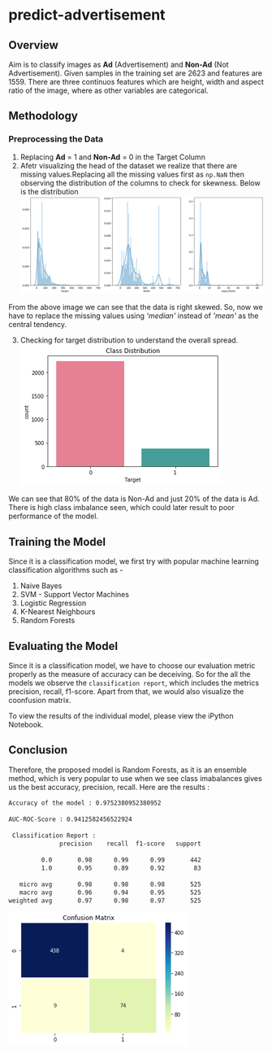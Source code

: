 # predict-advertisement

## Overview

Aim is to classify images as **Ad** (Advertisement) and **Non-Ad** (Not Advertisement). Given samples in the training set are 2623 and features are 1559. There are three continuos features which are height, width and aspect ratio of the image, where as other variables are categorical.


## Methodology

### Preprocessing the Data
1. Replacing **Ad** = 1 and **Non-Ad** = 0 in the Target Column
2. Afetr visualizing the head of the dataset we realize that there are missing values.Replacing all the missing values first as `np.NaN` then observing the distribution of the columns to check for skewness. Below is the distribution
![Distribution of Columns](/plots/distplot.png)

From the above image we can see that the data is right skewed. So, now we have to replace the missing values using *'median'* instead of *'mean'* as the central tendency.

3. Checking for target distribution to understand the overall spread.
![Target Distribution](plots/tgt_dist.png)

We can see that 80% of the data is Non-Ad and just 20% of the data is Ad. There is high class imbalance seen, which could later result to poor performance of the model.

## Training the Model
Since it is a classification model, we first try with popular machine learning classification algorithms such as - 
1. Naive Bayes
2. SVM - Support Vector Machines
3. Logistic Regression
4. K-Nearest Neighbours
5. Random Forests

## Evaluating the Model
Since it is a classification model, we have to choose our evaluation metric properly as the measure of accuracy can be deceiving. So for the all the models we observe the `classification report`, which includes the metrics precision, recall, f1-score. Apart from that, we would also visualize the coonfusion matrix.

To view the results of the individual model, please view the iPython Notebook.

## Conclusion
Therefore, the proposed model is Random Forests, as it is an ensemble method, which is very popular to use when we see class imabalances gives us the best accuracy, precision, recall.
Here are the results :

```
Accuracy of the model : 0.9752380952380952

AUC-ROC-Score : 0.9412582456522924

 Classification Report :
              precision    recall  f1-score   support

         0.0       0.98      0.99      0.99       442
         1.0       0.95      0.89      0.92        83

   micro avg       0.98      0.98      0.98       525
   macro avg       0.96      0.94      0.95       525
weighted avg       0.97      0.98      0.97       525
```
![Confusion Matrix](plots/best_cm.png)
